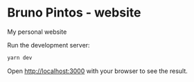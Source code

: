 # Bruno Pintos - website

My personal website

Run the development server:

```bash
yarn dev
```

Open [http://localhost:3000](http://localhost:3000) with your browser to see the result.
